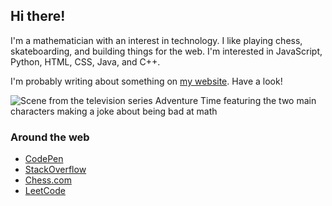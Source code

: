 ## Hi there!

I'm a mathematician with an interest in technology. I like playing chess, skateboarding, and building things for the web. I'm interested in JavaScript, Python, HTML, CSS, Java, and C++.

I'm probably writing about something on [my website](https://tannerdolby.com). Have a look!

![Scene from the television series Adventure Time featuring the two main characters making a joke about being bad at math](https://user-images.githubusercontent.com/48612525/168856825-2f06a88c-1298-4cb7-8aaf-4f5d9ea84c48.png)

### Around the web
- [CodePen][codepen]
- [StackOverflow][stackoverflow]
- [Chess.com][chess]
- [LeetCode][leetcode]

[leetcode]: https://leetcode.com/gnaare/
[codepen]: https://codepen.io/tannerdolby
[stackoverflow]: https://stackoverflow.com/users/11389581/tanner-dolby
[chess]: https://www.chess.com/member/tannerdolby
